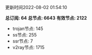 更新时间2022-08-02 01:54:10

**总订阅: 64**
**总节点: 6643**
**有效节点: 2122**
- trojan节点: 145
- ss节点: 255
- ssr节点: 7
- v2ray节点: 1715
